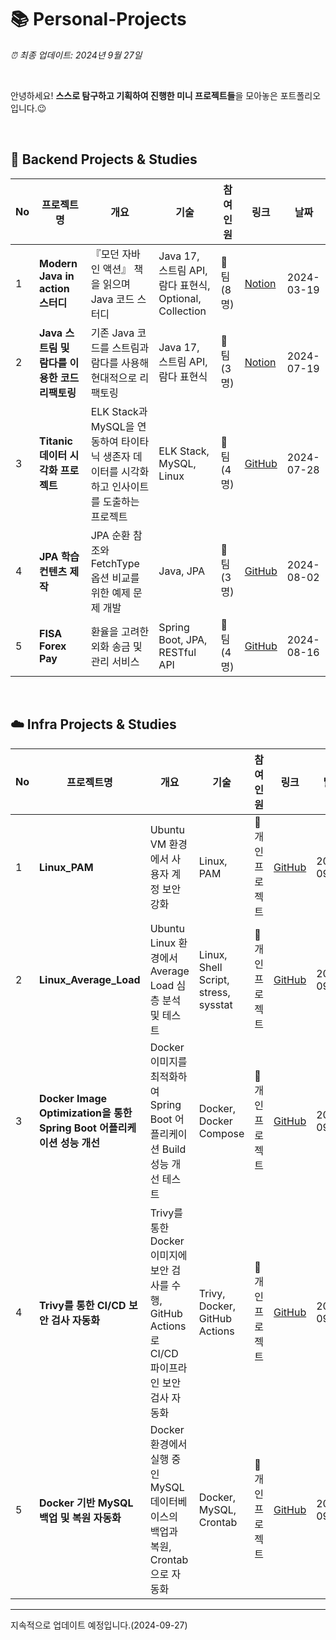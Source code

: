 # 📚 Personal-Projects

*⏰ 최종 업데이트: 2024년 9월 27일*

<br>

안녕하세요! **스스로 탐구하고 기획하여 진행한 미니 프로젝트들**을 모아놓은 포트폴리오입니다.😉 <br>

<br>

## 📖 Backend Projects & Studies

| No | 프로젝트명 | 개요 | 기술 | 참여<br> 인원 | 링크 | 날짜 |
|----|---------|------------|-------------|----------------|-----------|-----------|
| 1  | **Modern Java in action 스터디** | 『모던 자바 인 액션』 책을 읽으며 Java 코드 스터디 | Java 17, 스트림 API, 람다 표현식, Optional, Collection | 👬 팀<br>(8명) | [Notion](https://halved-snail-4a2.notion.site/8deafcd696f8488e8f7731bd600d3e16) | 2024-03-19 |
| 2  | **Java 스트림 및 람다를 이용한 코드 리팩토링** | 기존 Java 코드를 스트림과 람다를 사용해 현대적으로 리팩토링 | Java 17, 스트림 API, 람다 표현식 | 👬 팀<br>(3명) | [Notion](https://halved-snail-4a2.notion.site/03b0da5cd5e9459a8bcf29ae421901f8) | 2024-07-19 |
| 3  | **Titanic 데이터 시각화 프로젝트** | ELK Stack과 MySQL을 연동하여 타이타닉 생존자 데이터를 시각화하고 인사이트를 도출하는 프로젝트 | ELK Stack, MySQL, Linux | 👬 팀 (4명) | [GitHub](https://github.com/Lisiant/Titanic_Visualize/blob/main/README.md) | 2024-07-28 |
| 4  | **JPA 학습 컨텐츠 제작** | JPA 순환 참조와 FetchType 옵션 비교를 위한 예제 문제 개발 | Java, JPA | 👬 팀 (3명) | [GitHub](https://github.com/Lisiant/Fisa3_JPAPractice.git) | 2024-08-02 |
| 5  | **FISA Forex Pay** | 환율을 고려한 외화 송금 및 관리 서비스 | Spring Boot, JPA, RESTful API | 👬 팀 (4명) | [GitHub](https://github.com/Lisiant/FISA-Forex-Pay) | 2024-08-16 |

<br>

## ☁️ Infra Projects & Studies

| No | 프로젝트명 | 개요 | 기술 | 참여<br>인원 | 링크 | 날짜 |
|----|---------------|------|-----------|----------|------|------|
| 1  | **Linux_PAM** | Ubuntu VM 환경에서 사용자 계정 보안 강화 | Linux, PAM | 🧍 개인 프로젝트  | [GitHub](https://github.com/Lisiant/Linux_PAM) | 2024-09-19 |
| 2  | **Linux_Average_Load** | Ubuntu Linux 환경에서 Average Load 심층 분석 및 테스트 | Linux, Shell Script, stress, sysstat | 🧍 개인 프로젝트  | [GitHub](https://github.com/Lisiant/Linux_Average_Load) | 2024-09-23 |
| 3  | **Docker Image Optimization을 통한 Spring Boot 어플리케이션 성능 개선**| Docker 이미지를 최적화하여 Spring Boot 어플리케이션 Build 성능 개선 테스트 | Docker, Docker Compose | 🧍 개인 프로젝트 | [GitHub](https://github.com/Lisiant/Docker-Image-Optimization) | 2024-09-24 |
| 4  | **Trivy를 통한 CI/CD 보안 검사 자동화**| Trivy를 통한 Docker 이미지에 보안 검사를 수행, GitHub Actions로 CI/CD 파이프라인 보안 검사 자동화 | Trivy, Docker, GitHub Actions | 🧍 개인 프로젝트 | [GitHub](https://github.com/Lisiant/Security-Check-Automation-with-Trivy) | 2024-09-25 |
| 5  | **Docker 기반 MySQL 백업 및 복원 자동화**| Docker 환경에서 실행 중인 MySQL 데이터베이스의 백업과 복원, Crontab으로 자동화 | Docker, MySQL, Crontab | 🧍 개인 프로젝트 | [GitHub](https://github.com/Lisiant/MySQL-Backup-Automation) | 2024-09-27 |
---



지속적으로 업데이트 예정입니다.(2024-09-27)
